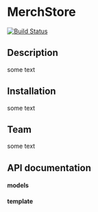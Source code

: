 # MerchStore
[![Build Status](https://travis-ci.org/fablerq/MerchStore.svg)](https://travis-ci.org/fablerq/MerchStore)
## Description
some text
## Installation
some text
## Team
some text
## API documentation
#### models
#### template

